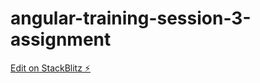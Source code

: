 # angular-training-session-3-assignment

[Edit on StackBlitz ⚡️](https://stackblitz.com/edit/angular-training-session-3-assignment)